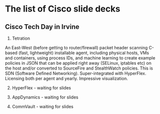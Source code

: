 # The list of Cisco slide decks 

## Cisco Tech Day in Irvine

1) Tetration

An East-West (before getting to router/firewall) packet header scanning C-based (fast, lightweight) installable agent, 
including physical hosts, VMs and containers, using process IDs, and machine learning to create example policies in JSON 
that can be applied right away (SELinux, iptables etc) on the host and/or converted to SourceFire and StealthWatch policies. 
This is SDN (Software Defined Networking). Super-integrated with HyperFlex. Licensing both per agent and yearly. 
Impressive visualization.

2) HyperFlex - waiting for slides

3) AppDynamics - waiting for slides

4) CommVault - waiting for slides

